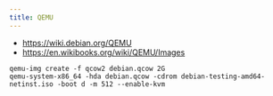 ```yaml
---
title: QEMU
---
```


* https://wiki.debian.org/QEMU
* https://en.wikibooks.org/wiki/QEMU/Images

```shell
qemu-img create -f qcow2 debian.qcow 2G
qemu-system-x86_64 -hda debian.qcow -cdrom debian-testing-amd64-netinst.iso -boot d -m 512 --enable-kvm
```

